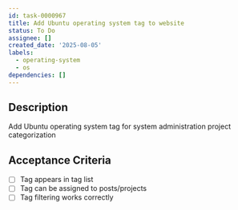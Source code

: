 ```yaml
---
id: task-0000967
title: Add Ubuntu operating system tag to website
status: To Do
assignee: []
created_date: '2025-08-05'
labels:
  - operating-system
  - os
dependencies: []
---
```


## Description

Add Ubuntu operating system tag for system administration project categorization

## Acceptance Criteria

- [ ] Tag appears in tag list
- [ ] Tag can be assigned to posts/projects
- [ ] Tag filtering works correctly
